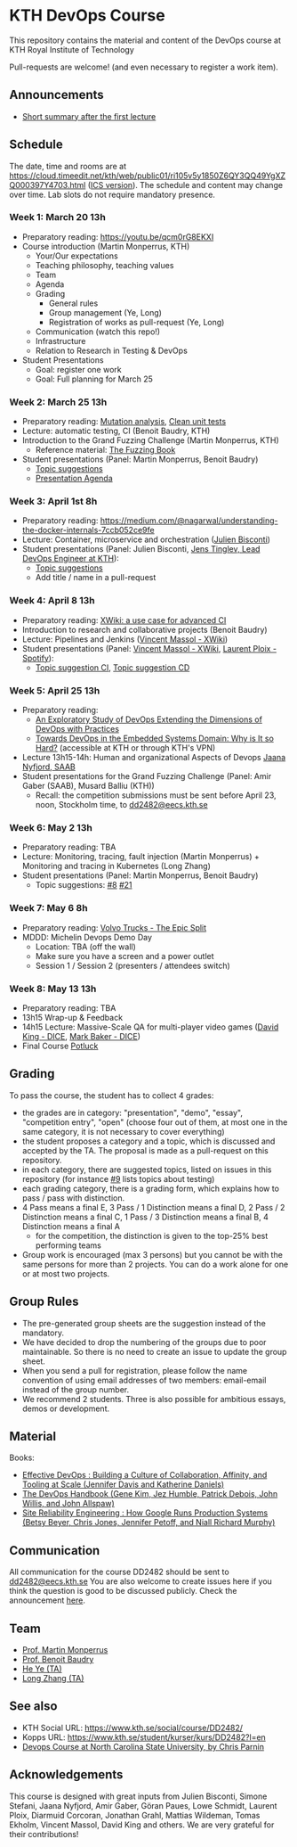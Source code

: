 # KTH DevOps Course

This repository contains the material and content of the DevOps course at KTH Royal Institute of Technology

Pull-requests are welcome! (and even necessary to register a work item).

## Announcements

- [Short summary after the first lecture](https://github.com/KTH/devops-course/tree/master/announcement)

## Schedule

The date, time and rooms are at <https://cloud.timeedit.net/kth/web/public01/ri105v5y1850Z6QY3QQ49YgXZQ000397Y4703.html> ([ICS version](https://www.kth.se/social/course/DD2482/subgroup/vt-2019-devops19/calendar/ical/?lang=en)). The schedule and content may change over time. Lab slots do not require mandatory presence.

### Week 1: March 20 13h

* Preparatory reading: <https://youtu.be/qcm0rG8EKXI>
* Course introduction (Martin Monperrus, KTH)
  * Your/Our expectations
  * Teaching philosophy, teaching values
  * Team
  * Agenda
  * Grading
    * General rules
    * Group management (Ye, Long)
    * Registration of works as pull-request (Ye, Long)
  * Communication (watch this repo!)
  * Infrastructure
  * Relation to Research in Testing & DevOps 
* Student Presentations
  * Goal: register one work
  * Goal: Full planning for March 25


### Week 2: March 25 13h
* Preparatory reading: [Mutation analysis](https://medium.com/@almyre/short-circuiting-method-executions-to-assess-test-quality-2d3fda45bc7f), [Clean unit tests](https://blog.usejournal.com/3-easy-ways-to-write-cleaner-unit-tests-2ec04ca6b9df)
* Lecture: automatic testing, CI (Benoit Baudry, KTH)
* Introduction to the Grand Fuzzing Challenge (Martin Monperrus, KTH)
  * Reference material: [The Fuzzing Book](https://www.fuzzingbook.org/)
* Student presentations (Panel: Martin Monperrus, Benoit Baudry)
  * [Topic suggestions](https://github.com/KTH/devops-course/issues/9)
  * [Presentation Agenda](https://github.com/KTH/devops-course/blob/master/contributions/presentation/week2/README.md)
	
### Week 3: April 1st 8h
* Preparatory reading: <https://medium.com/@nagarwal/understanding-the-docker-internals-7ccb052ce9fe>
* Lecture: Container, microservice and orchestration ([Julien Bisconti](https://www.linkedin.com/in/julienbisconti/))
* Student presentations (Panel: Julien Bisconti, [Jens Tinglev, Lead DevOps Engineer at KTH](https://www.kth.se/profile/tinglev)):
  * [Topic suggestions](https://github.com/KTH/devops-course/issues/6)
  * Add title / name in a pull-request 

### Week 4: April 8 13h
* Preparatory reading: [XWiki: a use case for advanced CI](https://www.slideshare.net/vmassol/developing-xwiki-75667041)
* Introduction to research and collaborative projects (Benoit Baudry)
* Lecture: Pipelines and Jenkins ([Vincent Massol - XWiki](http://massol.myxwiki.org))
* Student presentations (Panel: [Vincent Massol - XWiki](http://massol.myxwiki.org), [Laurent Ploix - Spotify](https://www.linkedin.com/in/laurentploix)):
  * [Topic suggestion CI](https://github.com/KTH/devops-course/issues/3), [Topic suggestion CD](https://github.com/KTH/devops-course/issues/12)

### Week 5: April 25 13h
* Preparatory reading:
  * [An Exploratory Study of DevOps Extending the Dimensions of DevOps with Practices](https://jira.dimecc.com/secure/attachment/14989/ICSEA_Lwakatare_Final.pdf)
  * [Towards DevOps in the Embedded Systems Domain: Why is It so Hard?](https://ieeexplore.ieee.org/document/7427859/) (accessible at KTH or through KTH's VPN)
* Lecture 13h15-14h: Human and organizational Aspects of Devops [Jaana Nyfjord, SAAB](https://se.linkedin.com/in/jaananyfjord)
* Student presentations for the Grand Fuzzing Challenge (Panel: Amir Gaber (SAAB), Musard Balliu (KTH))
  * Recall: the competition submissions must be sent before April 23, noon, Stockholm time, to dd2482@eecs.kth.se

### Week 6: May 2 13h
* Preparatory reading: TBA
* Lecture: Monitoring, tracing, fault injection (Martin Monperrus) + Monitoring and tracing in Kubernetes (Long Zhang)
* Student presentations (Panel: Martin Monperrus, Benoit Baudry)
  * Topic suggestions: [#8](https://github.com/KTH/devops-course/issues/8) [#21](https://github.com/KTH/devops-course/issues/21)

### Week 7: May 6 8h

* Preparatory reading: [Volvo Trucks - The Epic Split](https://www.youtube.com/watch?v=M7FIvfx5J10)
* MDDD: Michelin Devops Demo Day 
  * Location: TBA (off the wall)
  * Make sure you have a screen and a power outlet
  * Session 1 / Session 2 (presenters / attendees switch)
  
### Week 8: May 13 13h

* Preparatory reading: TBA
* 13h15 Wrap-up & Feedback
* 14h15 Lecture: Massive-Scale QA for multi-player video games ([David King - DICE](https://www.linkedin.com/in/david-king-83b9765b), [Mark Baker - DICE](https://www.linkedin.com/in/markltbaker/))
* Final Course [Potluck](https://en.wikipedia.org/wiki/Potluck)

## Grading

To pass the course, the student has to collect 4 grades:
* the grades are in category: "presentation", "demo", "essay", "competition entry", "open" (choose four out of them, at most one in the same category, it is not necessary to cover everything)
* the student proposes a category and a topic, which is discussed and accepted by the TA. The proposal is made as a pull-request on this repository.
* in each category, there are suggested topics, listed on issues in this repository (for instance [#9](https://github.com/KTH/devops-course/issues/9) lists topics about testing)
* each grading category, there is a grading form, which explains how to pass / pass with distinction.
* 4 Pass means a final E, 3 Pass / 1 Distinction means a final D, 2 Pass / 2 Distinction means a final C, 1 Pass / 3 Distinction means a final B, 4 Distinction means a final A
  * for the competition, the distinction is given to the top-25% best performing teams
* Group work is encouraged (max 3 persons) but you cannot be with the same persons for more than 2 projects. You can do a work alone for one or at most two projects.

## Group Rules
* The pre-generated group sheets are the suggestion instead of the mandatory.
* We have decided to drop the numbering of the groups due to poor maintainable. So there is no need to create an issue to update the group sheet.
* When you send a pull for registration, please follow the name convention of using email addresses of two members: email-email instead of the group number.
* We recommend 2 students. Three is also possible for ambitious essays, demos or development.


## Material

Books:

* [Effective DevOps : Building a Culture of Collaboration, Affinity, and Tooling at Scale (Jennifer Davis and Katherine Daniels)](https://ebookcentral-proquest-com.focus.lib.kth.se/lib/kth/detail.action?docID=4537261)
* [The DevOps Handbook (Gene Kim, Jez Humble, Patrick Debois, John Willis, and John Allspaw)](https://ebookcentral-proquest-com.focus.lib.kth.se/lib/kth/detail.action?docID=4717635)
* [Site Reliability Engineering : How Google Runs Production Systems (Betsy Beyer, Chris Jones, Jennifer Petoff, and Niall Richard Murphy)](https://ebookcentral-proquest-com.focus.lib.kth.se/lib/kth/detail.action?docID=4543978)

## Communication

All communication for the course DD2482 should be sent to dd2482@eecs.kth.se You are also welcome to create issues here if you think the question is good to be discussed publicly. Check the announcement [here](https://github.com/KTH/devops-course/tree/master/announcement). 

## Team

* [Prof. Martin Monperrus](http://www.monperrus.net/martin/)
* [Prof. Benoit Baudry](https://softwarediversity.eu/)
* [He Ye (TA)](https://www.kth.se/profile/heye)
* [Long Zhang (TA)](http://gluckzhang.com/)

## See also

* KTH Social URL: <https://www.kth.se/social/course/DD2482/>
* Kopps URL: <https://www.kth.se/student/kurser/kurs/DD2482?l=en>
* [Devops Course at North Carolina State University, by Chris Parnin](https://github.com/CSC-DevOps/Course)

## Acknowledgements

This course is designed with great inputs from Julien Bisconti, Simone Stefani, Jaana Nyfjord, Amir Gaber, Göran Paues, Lowe Schmidt, Laurent Ploix, Diarmuid Corcoran, Jonathan Grahl, Mattias Wildeman, Tomas Ekholm, Vincent Massol, David King and others. We are very grateful for their contributions!
